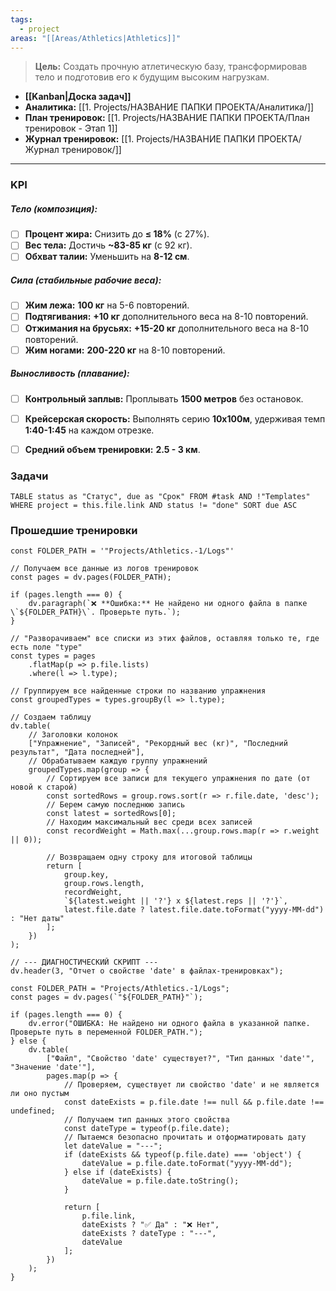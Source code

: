 ```yaml
---
tags:
  - project
areas: "[[Areas/Athletics|Athletics]]"
---
```

> **Цель:** Создать прочную атлетическую базу, трансформировав тело и подготовив его к будущим высоким нагрузкам.

- **[[Kanban|Доска задач]]**
- **Аналитика:** [[1. Projects/НАЗВАНИЕ ПАПКИ ПРОЕКТА/Аналитика/]]
- **План тренировок:** [[1. Projects/НАЗВАНИЕ ПАПКИ ПРОЕКТА/План тренировок - Этап 1]] 
- **Журнал тренировок:** [[1. Projects/НАЗВАНИЕ ПАПКИ ПРОЕКТА/Журнал тренировок/]] 
---

### KPI

##### Тело (композиция):
- [ ] **Процент жира:** Снизить до **≤ 18%** (с 27%).
- [ ] **Вес тела:** Достичь **~83-85 кг** (с 92 кг).
- [ ] **Обхват талии:** Уменьшить на **8-12 см**.

##### Сила (стабильные рабочие веса):
- [ ] **Жим лежа:** **100 кг** на 5-6 повторений.
- [ ] **Подтягивания:** **+10 кг** дополнительного веса на 8-10 повторений.
- [ ] **Отжимания на брусьях:** **+15-20 кг** дополнительного веса на 8-10 повторений.
- [ ] **Жим ногами:** **200-220 кг** на 8-10 повторений.

##### Выносливость (плавание):
- [ ] **Контрольный заплыв:** Проплывать **1500 метров** без остановок.
- [ ] **Крейсерская скорость:** Выполнять серию **10х100м**, удерживая темп **1:40-1:45** на каждом отрезке.
- [ ] **Средний объем тренировки:** **2.5 - 3 км**.


### Задачи

```dataview
TABLE status as "Статус", due as "Срок" FROM #task AND !"Templates" WHERE project = this.file.link AND status != "done" SORT due ASC
```


### Прошедшие тренировки

```dataviewjs
const FOLDER_PATH = '"Projects/Athletics.-1/Logs"'

// Получаем все данные из логов тренировок
const pages = dv.pages(FOLDER_PATH);

if (pages.length === 0) { 
	dv.paragraph(`❌ **Ошибка:** Не найдено ни одного файла в папке \`${FOLDER_PATH}\`. Проверьте путь.`);
}

// "Разворачиваем" все списки из этих файлов, оставляя только те, где есть поле "type"
const types = pages
    .flatMap(p => p.file.lists)
    .where(l => l.type);

// Группируем все найденные строки по названию упражнения
const groupedTypes = types.groupBy(l => l.type);

// Создаем таблицу
dv.table(
    // Заголовки колонок
    ["Упражнение", "Записей", "Рекордный вес (кг)", "Последний результат", "Дата последней"],
    // Обрабатываем каждую группу упражнений
    groupedTypes.map(group => {
        // Сортируем все записи для текущего упражнения по дате (от новой к старой)
        const sortedRows = group.rows.sort(r => r.file.date, 'desc');
        // Берем самую последнюю запись
        const latest = sortedRows[0];
        // Находим максимальный вес среди всех записей
        const recordWeight = Math.max(...group.rows.map(r => r.weight || 0));

        // Возвращаем одну строку для итоговой таблицы
        return [
            group.key,
            group.rows.length,
            recordWeight,
            `${latest.weight || '?'} x ${latest.reps || '?'}`,
            latest.file.date ? latest.file.date.toFormat("yyyy-MM-dd") : "Нет даты"
        ];
    })
);
```

```dataviewjs
// --- ДИАГНОСТИЧЕСКИЙ СКРИПТ ---
dv.header(3, "Отчет о свойстве 'date' в файлах-тренировках");

const FOLDER_PATH = "Projects/Athletics.-1/Logs";
const pages = dv.pages(`"${FOLDER_PATH}"`);

if (pages.length === 0) {
    dv.error("ОШИБКА: Не найдено ни одного файла в указанной папке. Проверьте путь в переменной FOLDER_PATH.");
} else {
    dv.table(
        ["Файл", "Свойство 'date' существует?", "Тип данных 'date'", "Значение 'date'"],
        pages.map(p => {
            // Проверяем, существует ли свойство 'date' и не является ли оно пустым
            const dateExists = p.file.date !== null && p.file.date !== undefined;
            // Получаем тип данных этого свойства
            const dateType = typeof(p.file.date);
            // Пытаемся безопасно прочитать и отформатировать дату
            let dateValue = "---";
            if (dateExists && typeof(p.file.date) === 'object') {
                dateValue = p.file.date.toFormat("yyyy-MM-dd");
            } else if (dateExists) {
                dateValue = p.file.date.toString();
            }

            return [
                p.file.link,
                dateExists ? "✅ Да" : "❌ Нет",
                dateExists ? dateType : "---",
                dateValue
            ];
        })
    );
}
```